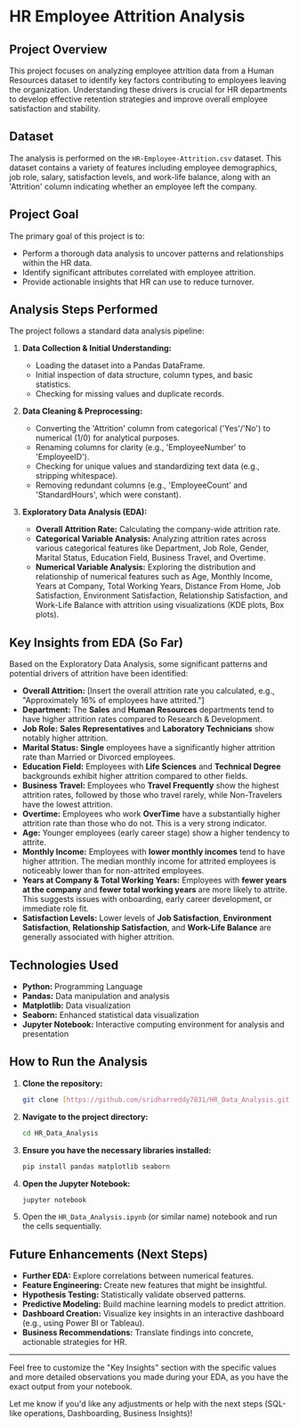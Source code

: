 # HR Employee Attrition Analysis

## Project Overview

This project focuses on analyzing employee attrition data from a Human Resources dataset to identify key factors contributing to employees leaving the organization. Understanding these drivers is crucial for HR departments to develop effective retention strategies and improve overall employee satisfaction and stability.

## Dataset

The analysis is performed on the `HR-Employee-Attrition.csv` dataset. This dataset contains a variety of features including employee demographics, job role, salary, satisfaction levels, and work-life balance, along with an 'Attrition' column indicating whether an employee left the company.

## Project Goal

The primary goal of this project is to:
* Perform a thorough data analysis to uncover patterns and relationships within the HR data.
* Identify significant attributes correlated with employee attrition.
* Provide actionable insights that HR can use to reduce turnover.

## Analysis Steps Performed

The project follows a standard data analysis pipeline:

1.  **Data Collection & Initial Understanding:**
    * Loading the dataset into a Pandas DataFrame.
    * Initial inspection of data structure, column types, and basic statistics.
    * Checking for missing values and duplicate records.

2.  **Data Cleaning & Preprocessing:**
    * Converting the 'Attrition' column from categorical ('Yes'/'No') to numerical (1/0) for analytical purposes.
    * Renaming columns for clarity (e.g., 'EmployeeNumber' to 'EmployeeID').
    * Checking for unique values and standardizing text data (e.g., stripping whitespace).
    * Removing redundant columns (e.g., 'EmployeeCount' and 'StandardHours', which were constant).

3.  **Exploratory Data Analysis (EDA):**
    * **Overall Attrition Rate:** Calculating the company-wide attrition rate.
    * **Categorical Variable Analysis:** Analyzing attrition rates across various categorical features like Department, Job Role, Gender, Marital Status, Education Field, Business Travel, and Overtime.
    * **Numerical Variable Analysis:** Exploring the distribution and relationship of numerical features such as Age, Monthly Income, Years at Company, Total Working Years, Distance From Home, Job Satisfaction, Environment Satisfaction, Relationship Satisfaction, and Work-Life Balance with attrition using visualizations (KDE plots, Box plots).

## Key Insights from EDA (So Far)

Based on the Exploratory Data Analysis, some significant patterns and potential drivers of attrition have been identified:

* **Overall Attrition:** [Insert the overall attrition rate you calculated, e.g., "Approximately 16% of employees have attrited."]
* **Department:** The **Sales** and **Human Resources** departments tend to have higher attrition rates compared to Research & Development.
* **Job Role:** **Sales Representatives** and **Laboratory Technicians** show notably higher attrition.
* **Marital Status:** **Single** employees have a significantly higher attrition rate than Married or Divorced employees.
* **Education Field:** Employees with **Life Sciences** and **Technical Degree** backgrounds exhibit higher attrition compared to other fields.
* **Business Travel:** Employees who **Travel Frequently** show the highest attrition rates, followed by those who travel rarely, while Non-Travelers have the lowest attrition.
* **Overtime:** Employees who work **OverTime** have a substantially higher attrition rate than those who do not. This is a very strong indicator.
* **Age:** Younger employees (early career stage) show a higher tendency to attrite.
* **Monthly Income:** Employees with **lower monthly incomes** tend to have higher attrition. The median monthly income for attrited employees is noticeably lower than for non-attrited employees.
* **Years at Company & Total Working Years:** Employees with **fewer years at the company** and **fewer total working years** are more likely to attrite. This suggests issues with onboarding, early career development, or immediate role fit.
* **Satisfaction Levels:** Lower levels of **Job Satisfaction**, **Environment Satisfaction**, **Relationship Satisfaction**, and **Work-Life Balance** are generally associated with higher attrition.

## Technologies Used

* **Python:** Programming Language
* **Pandas:** Data manipulation and analysis
* **Matplotlib:** Data visualization
* **Seaborn:** Enhanced statistical data visualization
* **Jupyter Notebook:** Interactive computing environment for analysis and presentation

## How to Run the Analysis

1.  **Clone the repository:**
    ```bash
    git clone [https://github.com/sridharreddy7831/HR_Data_Analysis.git](https://github.com/sridharreddy7831/HR_Data_Analysis.git)
    ```
2.  **Navigate to the project directory:**
    ```bash
    cd HR_Data_Analysis
    ```
3.  **Ensure you have the necessary libraries installed:**
    ```bash
    pip install pandas matplotlib seaborn
    ```
4.  **Open the Jupyter Notebook:**
    ```bash
    jupyter notebook
    ```
5.  Open the `HR_Data_Analysis.ipynb` (or similar name) notebook and run the cells sequentially.

## Future Enhancements (Next Steps)

* **Further EDA:** Explore correlations between numerical features.
* **Feature Engineering:** Create new features that might be insightful.
* **Hypothesis Testing:** Statistically validate observed patterns.
* **Predictive Modeling:** Build machine learning models to predict attrition.
* **Dashboard Creation:** Visualize key insights in an interactive dashboard (e.g., using Power BI or Tableau).
* **Business Recommendations:** Translate findings into concrete, actionable strategies for HR.

---

Feel free to customize the "Key Insights" section with the specific values and more detailed observations you made during your EDA, as you have the exact output from your notebook.

Let me know if you'd like any adjustments or help with the next steps (SQL-like operations, Dashboarding, Business Insights)!